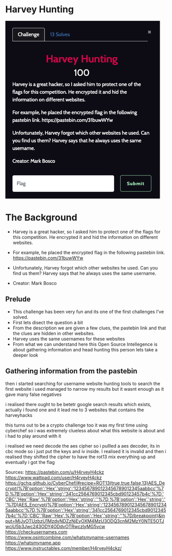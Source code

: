 # Harvey Hunting

![HH](https://github.com/Solaireis/CTF-Writeups/blob/main/NYP-CGC-Qual/images/HarveyHunting.png)

# The Background
- Harvey is a great hacker, so I asked him to protect one of the flags for this competition. He encrypted it and hid the information on different websites.

- For example, he placed the encrypted flag in the following pastebin link. https://pastebin.com/31buwWYw

- Unfortunately, Harvey forgot which other websites he used. Can you find us them? Harvey says that he always uses the same username.

- Creator: Mark Bosco

## Prelude

- This challenge has been very fun and its one of the first challenges I've solved. 
- First lets disect the question a bit
- From the description we are given a few clues, the pastebin link and that the clues are hidden in other websites.
- Harvey uses the same usernames for these websites
- From what we can understand here this Open Source Intellegence is about gathering information and head hunting this person lets take a deeper look

## Gathering information from the pastebin


then i started searching for username website hunting tools to search
the first website i used managed to narrow my results but it wasnt enough as it gave many false negatives

i realised there ought to be betetr google search results which exists, actually i found one and it lead me to 3 websites that contains the harveyhacks

this turns out to be a crypto challenge too 
it was my first time using cyberchef so i was extremely clueless about what this website is about and i had to play around with it

i realised we need decode the aes cipher so i pullled a aes decoder,
its in cbc mode so i just put the keys and iv inside. I realised it is invalid and then i realised they shifted the cipher to have the rot13 mix everything up and
eventually i got the flag

Sources:
https://pastebin.com/u/H4rveyH4ckz
https://www.wattpad.com/user/H4rveyH4ckz
https://gchq.github.io/CyberChef/#recipe=ROT13(true,true,false,13)AES_Decrypt(%7B'option':'Hex','string':'1234567890123456789012345aabbcc'%7D,%7B'option':'Hex','string':'341cc2564769012345cbd90123457b4c'%7D,'CBC','Hex','Raw',%7B'option':'Hex','string':''%7D,%7B'option':'Hex','string':''%7D)AES_Encrypt(%7B'option':'Hex','string':'1234567890123456789012345aabbcc'%7D,%7B'option':'Hex','string':'341cc2564769012345cbd90123457b4c'%7D,'CBC','Raw','Hex',%7B'option':'Hex','string':''%7D/breakpoint)&input=MjJyOTUzbzU1MzdvNDZzNjEyOXM4MzU3ODQ3cnM2MzY0NTE5OTJwcjU5b3Jwc243ODY4ODdvOTRwczlyMG5vcw
https://checkusernames.com
https://www.osintcombine.com/whatsmyname-usernames
https://whatsmyname.app
https://www.instructables.com/member/H4rveyH4ckz/
